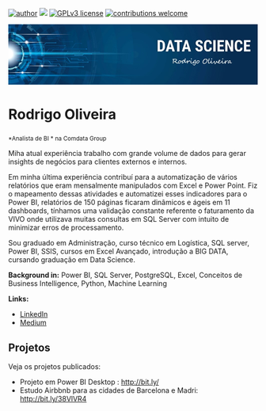 [![author](https://img.shields.io/badge/author-rodrigooli-red.svg)](https://www.linkedin.com/in/rodrigo-oliveira-bi) [![](https://img.shields.io/badge/python-3.7+-blue.svg)](https://www.python.org/downloads/release/python-365/) [![GPLv3 license](https://img.shields.io/badge/License-GPLv3-blue.svg)](http://perso.crans.org/besson/LICENSE.html) [![contributions welcome](https://img.shields.io/badge/contributions-welcome-brightgreen.svg?style=flat)](https://github.com/ROLIVEIRABI/Data_Science)

<p align="center">
  <img src="https://github.com/ROLIVEIRABI/Data_Science/blob/master/banner%20data%20science%20Rodrigo%20Oliveira.jpg" >
</p>

# Rodrigo Oliveira
<sub>*Analista de BI * na Comdata Group   


Miha atual experiência  trabalho com grande volume de dados para gerar insights de negócios para clientes externos e internos.


Em minha última experiência contribuí para a automatização de vários relatórios que eram mensalmente manipulados com Excel e Power Point.
Fiz o mapeamento dessas atividades e automatizei esses indicadores para o Power BI, relatórios de 150 páginas ficaram dinâmicos e ágeis em 11 dashboards, tínhamos uma validação constante referente o faturamento da VIVO onde utilizava muitas consultas em SQL Server com intuito de minimizar erros de processamento.


Sou graduado em Administração, curso técnico em Logística,  SQL server, Power BI, SSIS, cursos em Excel Avançado,  introdução a BIG DATA, cursando graduação em Data Science.


**Background in:** Power BI, SQL Server, PostgreSQL, Excel, Conceitos de Business Intelligence, Python, Machine Learning



**Links:**

* [LinkedIn](https://www.linkedin.com/in/rodrigo-oliveira-bi/)
* [Medium](https://www.medium.com)


## Projetos

Veja os projetos publicados:
     
*  Projeto em Power BI Desktop : http://bit.ly/
*  Estudo Airbbnb para as cidades de Barcelona e Madri:  http://bit.ly/38VlVR4

